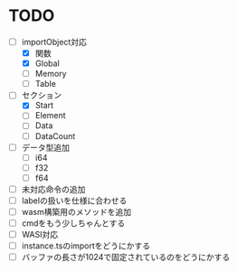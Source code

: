 # TODO

- [ ] importObject対応
  - [x] 関数
  - [x] Global
  - [ ] Memory
  - [ ] Table
- [ ] セクション
  - [x] Start
  - [ ] Element
  - [ ] Data
  - [ ] DataCount
- [ ] データ型追加
  - [ ] i64
  - [ ] f32
  - [ ] f64
- [ ] 未対応命令の追加
- [ ] labelの扱いを仕様に合わせる
- [ ] wasm構築用のメソッドを追加
- [ ] cmdをもう少しちゃんとする
- [ ] WASI対応
- [ ] instance.tsのimportをどうにかする
- [ ] バッファの長さが1024で固定されているのをどうにかする
